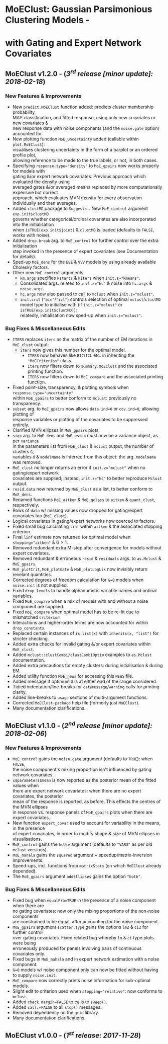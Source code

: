 __MoEClust: Gaussian Parsimonious Clustering Models -__   
=======================================================
__with Gating and Expert Network Covariates__  
=======================================================

## MoEClust v1.2.0 - (_3<sup>rd</sup> release [minor update]: 2018-02-18_)
### New Features & Improvements
* New `predict.MoEClust` function added: predicts cluster membership probability,  
  MAP classification, and fitted response, using only new covariates or new covariates &  
  new response data with noise components (and the `noise.gate` option) accounted for.
* New plotting function `MoE_Uncertainty` added (callable within `plot.MoEClust`):  
  visualises clustering uncertainty in the form of a barplot or an ordered profile plot,  
  allowing reference to be made to the true labels, or not, in both cases.
* Specifying `response.type="density"` to `MoE_gpairs` now works properly for models with  
  gating &/or expert network covariates. Previous approach which evaluated the density using  
  averaged gates &/or averaged means replaced by more computationally expensive but correct  
  approach, which evaluates MVN density for every observation individually and then averages.
* Added `clustMD` package to `Suggests:`. New `MoE_control` argument `exp.init$clustMD`  
  governs whether categorical/ordinal covariates are also incorporated into the initialisation  
  when `isTRUE(exp.init$joint)` & `clustMD` is loaded (defaults to `FALSE`, works with noise). 
* Added `drop.break` arg. to `MoE_control` for further control over the extra initialisation  
  step invoked in the presence of expert covariates (see Documentation for details).
* Sped-up `MoE_dens` for the `EEE` & `VVV` models by using already available Cholesky factors.
* Other new `MoE_control` arguments:  
    * `km.args` specifies `kstarts` & `kiters` when `init.z="kmeans"`.
    * Consolidated args. related to `init.z="hc"` & noise into `hc.args` & `noise.args`.
    * `hc.args` now also passed to call to `mclust` when `init.z="mclust"`.
    * `init.crit` (`"bic"`/`"icl"`) controls selection of optimal `mclust`/`clustMD`  
       model type to initialise with (if `init.z="mclust"` or `isTRUE(exp.init$clustMD)`);  
       relatedly, initialisation now sped-up when `init.z="mclust"`.

### Bug Fixes & Miscellaneous Edits
* `ITERS` replaces `iters` as the matrix of the number of EM iterations in `MoE_clust` output:  
    * `iters` now gives this number for the optimal model.  
	  * `ITERS` now behaves like `BIC`/`ICL` etc. in inheriting the `"MoECriterion"` class.  
	  * `iters` now filters down to `summary.MoEClust` and the associated printing function.  
	  * `ITERS` now filters down to `MoE_compare` and the associated printing function.
* Fixed point-size, transparency, & plotting symbols when `response.type="uncertainty"`  
  within `MoE_gpairs` to better conform to `mclust`: previously no transparency.
* `subset` arg. to `MoE_gpairs` now allows `data.ind=0` or `cov.ind=0`, allowing plotting of  
  response variables or plotting of the covariates to be suppressed entirely.
* Clarified MVN ellipses in `MoE_gpairs` plots.
* `sigs` arg. to `MoE_dens` and `MoE_estep` must now be a variance object, as per `variance`  
  in the  parameters list from `MoE_clust` & `mclust` output, the number of  clusters `G`,  
  variables `d` & `modelName` is inferred from this object: the arg. `modelName` was removed.
* `MoE_clust` no longer returns an error if `init.z="mclust"` when no gating/expert network  
   covariates are supplied; instead, `init.z="hc"` to better reproduce `Mclust` output.
* `resid.data` now returned by `MoE_clust` as a list, to better conform to `MoE_dens`.
* Renamed functions `MoE_aitken` & `MoE_qclass` to `aitken` & `quant_clust`, respectively.
* Rows of `data` w/ missing values now dropped for gating/expert covariates too (`MoE_clust`).
* Logical covariates in gating/expert networks now coerced to factors.
* Fixed small bug calculating `linf` within `aitken` & the associated stopping criterion.
* Final `linf` estimate now returned for optimal model when `stopping="aitken"` & G > 1.
* Removed redundant extra M-step after convergence for models without expert covariates.
* Removed redundant & erroneous `resid` & `residuals` args. to `as.Mclust` & `MoE_gpairs`.
* `MoE_plotCrit`, `MoE_plotGate` & `MoE_plotLogLik` now invisibly return revelant quantities.
* Corrected degrees of freedom calculation for `G=0` models when `noise.init` is not supplied.
* Fixed `drop_levels` to handle alphanumeric variable names and ordinal variables.
* Fixed `MoE_compare` when a mix of models with and without a noise component are supplied.
* Fixed `MoE_compare` when optimal model has to be re-fit due to mismatched `criterion`.
* Interactions and higher-order terms are now accounted for within `drop_constants`.
* Replaced certain instances of `is.list(x)` with `inherits(x, "list")` for stricter checking.
* Added extra checks for invalid gating &/or expert covariates within `MoE_clust`.
* Added `mclust::clustCombi/clustCombiOptim` examples to `as.Mclust` documentation.
* Added extra precautions for empty clusters: during initialisation & during EM.
* Added utility function `MoE_news` for accessing this `NEWS` file.
* Added message if optimum `G` is at either end of the range considered.
* Tidied indentation/line-breaks for `cat`/`message`/`warning` calls for printing clarity.
* Added line-breaks to `usage` sections of multi-argument functions.
* Corrected `MoEClust-package` help file (formerly just `MoEClust`).
* Many documentation clarifications.

## MoEClust v1.1.0 - (_2<sup>nd</sup> release [minor update]: 2018-02-06_)
### New Features & Improvements
* `MoE_control` gains the `noise.gate` argument (defaults to `TRUE`): when `FALSE`,  
  the noise component's mixing proportion isn't influenced by gating network covariates.
* `x$parameters$mean` is now reported as the posterior mean of the fitted values when  
  there are expert network covariates: when there are no expert covariates, the posterior  
  mean of the response is reported, as before. This effects the centres of the MVN ellipses  
  in response vs. response panels of `MoE_gpairs` plots when there are expert covariates.
* New function `expert_covar` used to account for variability in the means, in the presence  
  of expert covariates, in order to modify shape & size of MVN ellipses in visualisations.
* `MoE_control` gains the `hcUse` argument (defaults to `"VARS"` as per old `mclust` versions).
* `MoE_mahala` gains the `squared` argument + speedup/matrix-inversion improvements.
* Speed-ups, incl. functions from `matrixStats` (on which `MoEClust` already depended).
* The `MoE_gpairs` argument `addEllipses` gains the option `"both"`.

### Bug Fixes & Miscellaneous Edits
* Fixed bug when `equalPro=TRUE` in the presence of a noise component when there are  
  no gating covariates:  now only the mixing proportions of the non-noise components  
  are constrained to be equal, after accounting for the noise component.
* `MoE_gpairs` argument `scatter.type` gains the options `lm2` & `ci2` for further control  
  over gating covariates. Fixed related bug whereby `lm` & `ci` type plots were being  
  erroneously produced for panels involving pairs of continuous covariates only.
* Fixed bugs in `MoE_mahala` and in expert network estimation with a noise component.
* `G=0` models w/ noise component only can now be fitted without having to supply `noise.init`.
* `MoE_compare` now correctly prints noise information for sub-optimal models.
* Slight edit to criterion used when `stopping="relative"`: now conforms to `mclust`.
* Added `check.margin=FALSE` to calls to `sweep()`.
* Added `call.=FALSE` to all `stop()` messages.
* Removed dependency on the `grid` library.
* Many documentation clarifications.

## MoEClust v1.0.0 - (_1<sup>st</sup> release: 2017-11-28_)

